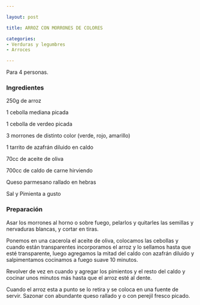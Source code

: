 ```yaml
---

layout: post

title: ARROZ CON MORRONES DE COLORES

categories:
- Verduras y legumbres
- Arroces

---
```


Para 4 personas.

<h3>Ingredientes</h3>

250g de arroz

1 cebolla mediana picada

1 cebolla de verdeo picada

3 morrones de distinto color (verde, rojo, amarillo)

1 tarrito de azafrán diluido en caldo

70cc de aceite de oliva

700cc de caldo de carne hirviendo

Queso parmesano rallado en hebras

Sal y Pimienta a gusto

<h3>Preparación</h3>

Asar los morrones al horno o sobre fuego, pelarlos y quitarles las semillas y nervaduras blancas, y cortar en tiras.

Ponemos en una cacerola el aceite de oliva, colocamos las cebollas y cuando están transparentes incorporamos el arroz y lo sellamos hasta que esté transparente, luego agregamos la mitad del caldo con azafrán diluido y salpimentamos cocinamos a fuego suave 10 minutos.

Revolver de vez en cuando y agregar los pimientos y el resto del caldo y cocinar unos minutos más hasta que el arroz esté al dente.

Cuando el arroz esta a punto se lo retira y se coloca en una fuente de servir. Sazonar con abundante queso rallado y o con perejil fresco picado.